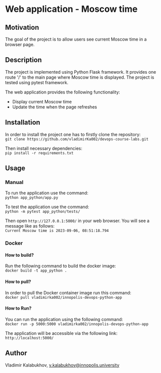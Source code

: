 # Web application - Moscow time

## Motivation
The goal of the project is to allow users see current Moscow time in a browser page.


## Description
The project is implemented using Python Flask framework. It provides one route '/' to the
main page where Moscow time is displayed. The project is tested using pytest framework.

The web application provides the following functionality:
- Display current Moscow time
- Update the time when the page refreshes


## Installation
In order to install the project one has to firstly clone the repository:  
`git clone https://github.com/vladimirKa002/devops-course-labs.git`

Then install necessary dependencies:  
`pip install -r requirements.txt`


## Usage

### Manual

To run the application use the command:  
`python app_python/app.py`

To test the application use the command:  
`python -m pytest app_python/tests/`

Then open `http://127.0.0.1:5000/` in your web browser. You will see a message like as follows:  
`Current Moscow time is 2023-09-06, 08:51:18.794`

### Docker

#### How to build?

Run the following command to build the docker image:  
`docker build -t app_python .`

#### How to pull?

In order to pull the Docker container image run this command:  
`docker pull vladimirka002/innopolis-devops-python-app`

#### How to Run?

You can run the application using the following command:  
`docker run -p 5000:5000 vladimirka002/innopolis-devops-python-app`

The application will be accessible via the following link: `http://localhost:5000/`

## Author
Vladimir Kalabukhov, v.kalabukhov@innopolis.university